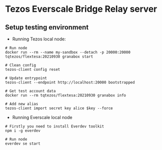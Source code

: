 # Tezos Everscale Bridge Relay server

## Setup testing environment 

- Running Tezos local node:

```shell
# Run node
docker run --rm --name my-sandbox --detach -p 20000:20000 tqtezos/flextesa:20210930 granabox start

# Clean config
tezos-client config reset

# Update entrypoint
tezos-client --endpoint http://localhost:20000 bootstrapped

# Get test account data
docker run --rm tqtezos/flextesa:20210930 granabox info

# Add new alias
tezos-client import secret key alice $key --force
```

- Running Everscale local node

```shell
# Firstly you need to install Everdev toolkit
npm i -g everdev

# Run node
everdev se start
```
